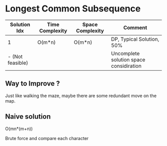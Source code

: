 # Longest Common Subsequence

| Solution Idx     | Time Complexity | Space Complexity | Comment                                 |
| ---------------- | --------------- | ---------------- | --------------------------------------- |
| 1                | O(m\*n)         | O(m\*n)          | DP, Typical Solution, 50%               |
| - (Not feasible) |                 |                  | Uncomplete solution space considiration |

## Way to Improve ?

Just like walking the maze, maybe there are some redundant move on the map.

## Naive solution

O(mn\*(m+n))

Brute force and compare each character
